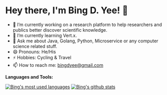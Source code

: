 # Hey there, I'm Bing D. Yee! 👋

- 🔭 I’m currently working on a research platform to help researchers and publics better discover scientific knowledge.
- 🌱 I’m currently learning Vert.x.
- 💬 Ask me about Java, Golang, Python, Microservice or any computer science related stuff.
- 😄 Pronouns: He/His
- ⚡ Hobbies: Cycling & Travel
- 📫 How to reach me: [bingdyee@gmail.com](mailto:bingdyee@gmail.com)

**Languages and Tools:** 

[![Bing's most used languages](https://github-readme-stats.vercel.app/api/top-langs/?username=bingdyee&theme=light&count_private=true&layout=compact)](https://github.com/vbintx)
[![Bing's github stats](https://github-readme-stats.vercel.app/api?username=bingdyee&show_icons=true&theme=light&line_height=27&include_all_commits=true&count_private=true&hide=issues,prs)](https://github.com/bingdyee)
